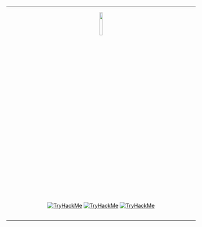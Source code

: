 <hr></hr>
<p align="center">
  <img width="12.5%" height= "12.5%" src="https://assets.tryhackme.com/img/THMlogo.png">
  <br></br>
  <a href="https://tryhackme.com/p/ang3lo.azevedo"><img src="https://tryhackme-badges.s3.amazonaws.com/ang3lo.azevedo.png" alt="TryHackMe"></a>
  <a href="https://tryhackme.com/p/Reberpower"><img src="https://tryhackme-badges.s3.amazonaws.com/Reberpower.png" alt="TryHackMe"></a>
  <a href="https://tryhackme.com/p/Ghostzao"><img src="https://tryhackme-badges.s3.amazonaws.com/Ghostzao.png" alt="TryHackMe"></a>
  <br></br>
</p>
<hr></hr>
